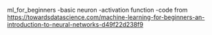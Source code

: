 ml_for_beginners
    -basic neuron 
    -activation function
    -code from https://towardsdatascience.com/machine-learning-for-beginners-an-introduction-to-neural-networks-d49f22d238f9   